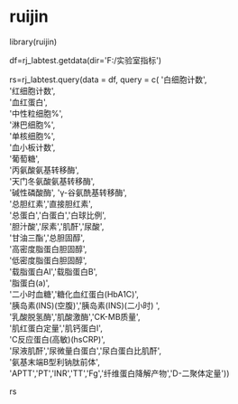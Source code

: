 # ruijin

library(ruijin)

df=rj_labtest.getdata(dir='F:/实验室指标')

rs=rj_labtest.query(data = df,
                 query = c(
                        '白细胞计数',    
                        '红细胞计数',                           
                           '血红蛋白',                           
                           '中性粒细胞%',  
                           '淋巴细胞%',   
                           '单核细胞%',       
                           '血小板计数',   
                           '葡萄糖',   
                           '丙氨酸氨基转移酶',    
                           '天门冬氨酸氨基转移酶',  
                           '碱性磷酸酶', 
                           'γ-谷氨酰基转移酶',   
                           '总胆红素','直接胆红素',    
                           '总蛋白','白蛋白','白球比例',    
                           '胆汁酸','尿素','肌酐','尿酸',    
                           '甘油三酯','总胆固醇',   
                           '高密度脂蛋白胆固醇',   
                           '低密度脂蛋白胆固醇',   
                           '载脂蛋白AI','载脂蛋白B',   
                           '脂蛋白(a)',    
                           '二小时血糖','糖化血红蛋白(HbA1C)',   
                           '胰岛素(INS)(空腹)','胰岛素(INS)(二小时) ',   
                           '乳酸脱氢酶','肌酸激酶','CK-MB质量',    
                           '肌红蛋白定量','肌钙蛋白I',    
                           'C反应蛋白(高敏)(hsCRP)',    
                           '尿液肌酐','尿微量白蛋白','尿白蛋白比肌酐',   
                           '氨基末端B型利钠肽前体',     
                           'APTT','PT','INR','TT','Fg','纤维蛋白降解产物','D-二聚体定量'))
                        
rs
